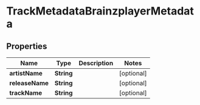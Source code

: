 

# TrackMetadataBrainzplayerMetadata


## Properties

| Name | Type | Description | Notes |
|------------ | ------------- | ------------- | -------------|
|**artistName** | **String** |  |  [optional] |
|**releaseName** | **String** |  |  [optional] |
|**trackName** | **String** |  |  [optional] |




